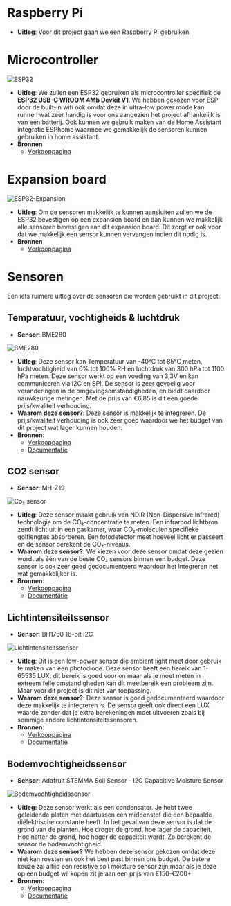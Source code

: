 # Raspberry Pi
- **Uitleg**: Voor dit project gaan we een Raspberry Pi gebruiken


# Microcontroller
![ESP32](./images/esp32.webp)

- **Uitleg**: We zullen een ESP32 gebruiken als microcontroller specifiek de **ESP32 USB-C WROOM 4Mb Devkit V1**. We hebben gekozen voor ESP door de built-in wifi ook omdat deze in ultra-low power mode kan runnen wat zeer handig is voor ons aangezien het project afhankelijk is van een batterij. Ook kunnen we gebruik maken van de Home Assistant integratie ESPhome waarmee we gemakkelijk de sensoren kunnen gebruiken in home assistant.
- **Bronnen**
    - [Verkooppagina](https://www.otronic.nl/nl/esp32-wroom-4mb-devkit-v1-board-met-wifi-149997564.html)
# Expansion board
![ESP32-Expansion](./images/esp32-expansion.webp)

- **Uitleg**: Om de sensoren makkelijk te kunnen aansluiten zullen we de ESP32 bevestigen op een expansion board en dan kunnen we makkelijk alle sensoren bevestigen aan dit expansion board. Dit zorgt er ook voor dat we makkelijk een sensor kunnen vervangen indien dit nodig is.
- **Bronnen**
    - [Verkooppagina](https://www.benselectronics.nl/expansion-board-voor-esp32-30-pins.html?source=googlebase&srsltid=AfmBOoqOZic-FkrWAZkLAmij9ZJE66ZCVywAW0Yk6InpTt16UAgxtpYZG50&gQT=2)
# Sensoren
Een iets ruimere uitleg over de sensoren die worden gebruikt in dit project:

## Temperatuur, vochtigheids & luchtdruk
- **Sensor**: BME280


![BME280](./images/BME280.jpg)

- **Uitleg**: Deze sensor kan Temperatuur van  -40°C tot 85°C meten, luchtvochtigheid van 0% tot 100% RH  en luchtdruk van 300 hPa tot 1100 hPa meten. Deze sensor werkt op een voeding van 3,3V en kan communiceren via I2C en SPI. De sensor is zeer gevoelig voor veranderingen in de omgevingsomstandigheden, en biedt daardoor nauwkeurige metingen. Met de prijs van €6,85 is dit een goede prijs/kwaliteit verhouding.
- **Waarom deze sensor?**: Deze sensor is makkelijk te integreren. De prijs/kwaliteit verhouding is ook zeer goed waardoor we het budget van dit project wat lager kunnen houden.
- **Bronnen**:
    - [Verkooppagina](https://www.otronic.nl/nl/3-in-1-sensor-temperatuur-luchtvochtighe-140567441.html)
    - [Documentatie](https://esphome.io/components/sensor/bme280.html)
## CO2 sensor
- **Sensor**: MH-Z19


![Co₂ sensor](./images/MH-Z19.jpg)
- **Uitleg**: Deze sensor maakt gebruik van NDIR (Non-Dispersive Infrared) technologie om de CO₂-concentratie te meten. Een infrarood lichtbron zendt licht uit in een gaskamer, waar CO₂-moleculen specifieke golflengtes absorberen. Een fotodetector meet hoeveel licht er passeert en de sensor berekent de CO₂-niveaus.
- **Waarom deze sensor?**: We kiezen voor deze sensor omdat deze gezien wordt als één van de beste CO₂ sensors binnen een budget. Deze sensor is ook zeer goed gedocumenteerd waardoor het integreren net wat gemakkelijker is.
- **Bronnen**:
    - [Verkooppagina](https://www.otronic.nl/nl/co2-sensor-mh-z19b-met-kabeltje.html)
    - [Documentatie](https://esphome.io/components/sensor/mhz19.html)
## Lichtintensiteitssensor
- **Sensor**: BH1750 16-bit I2C


![Lichtintensiteitssensor](./images/bh1750-16-bit-i2c.webp)
- **Uitleg**: Dit is een low-power sensor die ambient light meet door gebruik te maken van een photodiode. Deze sensor heeft een bereik van 1-65535 LUX, dit bereik is goed voor on maar als je moet meten in extreem felle omstandigheden kan dit meetbereik een probleem zijn. Maar voor dit project is dit niet van toepassing. 
- **Waarom deze sensor?**: Deze sensor is goed gedocumenteerd waardoor deze makkelijk te integreren is. De sensor geeft ook direct een LUX waarde zonder dat je extra berekeningen moet uitvoeren zoals bij sommige andere lichtintensiteitssensoren.
- **Bronnen**:
    - [Verkooppagina](https://www.otronic.nl/nl/lichtintensiteitssensor-bh1750-16-bit-i2c.html)
    - [Documentatie](https://esphome.io/components/sensor/bh1750.html)

## Bodemvochtigheidssensor

- **Sensor**: Adafruit STEMMA Soil Sensor - I2C Capacitive Moisture Sensor

![Bodemvochtigheidssensor](./images/Adafruit%20STEMMA%20Soil%20Sensor%20-%20I2C%20Capacitive%20Moisture%20Sensor.jpg)

- **Uitleg:** Deze sensor werkt als een condensator. Je hebt twee geleidende platen met daartussen een middenstof die een bepaalde diëlektrische constante heeft. In het geval van deze sensor is dat de grond van de planten. Hoe droger de grond, hoe lager de capaciteit. Hoe natter de grond, hoe hoger de capaciteit wordt. Zo berekent de sensor de bodemvochtigheid.
- **Waarom deze sensor?** We hebben deze sensor gekozen omdat deze niet kan roesten en ook het best past binnen ons budget. De betere keuze zal altijd een resistive soil moisture sensor zijn maar als je deze op een budget wil kopen zit je aan een prijs van €150-€200+
- **Bronnen**:
    - [Verkooppagina](https://www.kiwi-electronics.com/en/adafruit-stemma-soil-sensor-i2c-capacitive-moisture-sensor-10395?srsltid=AfmBOooJ1g1CV7B6sW7FP40MrxXvbrV9gMzO7DyCYZOQxJjlGE7Xx_X6)
    - [Documentatie]()
